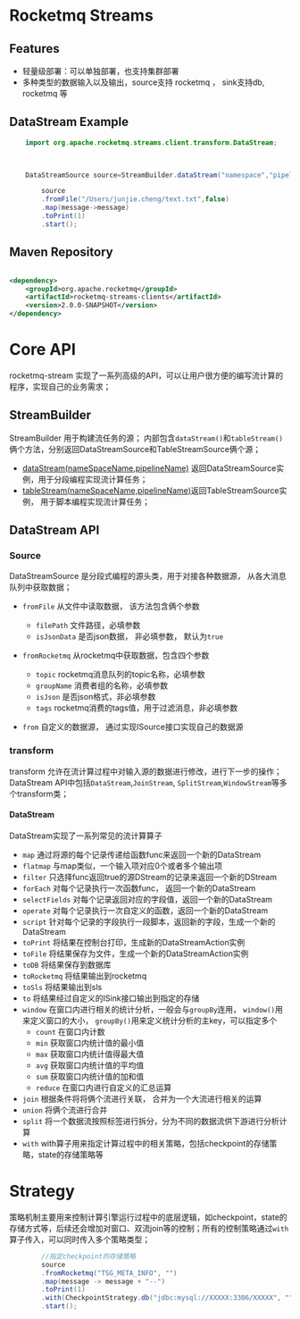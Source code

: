# Rocketmq Streams


## Features

* 轻量级部署：可以单独部署，也支持集群部署
* 多种类型的数据输入以及输出，source支持 rocketmq ， sink支持db, rocketmq 等

## DataStream Example

```java
    import org.apache.rocketmq.streams.client.transform.DataStream;
    


    DataStreamSource source=StreamBuilder.dataStream("namespace","pipeline");

        source
        .fromFile("/Users/junjie.cheng/text.txt",false)
        .map(message->message)
        .toPrint(1)
        .start();
```

## Maven Repository

```xml

<dependency>
    <groupId>org.apache.rocketmq</groupId>
    <artifactId>rocketmq-streams-clients</artifactId>
    <version>2.0.0-SNAPSHOT</version>
</dependency>
```

# Core API

rocketmq-stream 实现了一系列高级的API，可以让用户很方便的编写流计算的程序，实现自己的业务需求；

## StreamBuilder

StreamBuilder 用于构建流任务的源； 内部包含```dataStream()```和```tableStream()```俩个方法，分别返回DataStreamSource和TableStreamSource俩个源；

+ [dataStream(nameSpaceName,pipelineName)]() 返回DataStreamSource实例，用于分段编程实现流计算任务；
+ [tableStream(nameSpaceName,pipelineName)]()返回TableStreamSource实例， 用于脚本编程实现流计算任务；

## DataStream API

### Source
DataStreamSource 是分段式编程的源头类，用于对接各种数据源， 从各大消息队列中获取数据；

+ ```fromFile```  从文件中读取数据， 该方法包含俩个参数
    + ```filePath``` 文件路径，必填参数
    + ```isJsonData```  是否json数据， 非必填参数， 默认为```true```


+ ```fromRocketmq``` 从rocketmq中获取数据，包含四个参数
    + ```topic``` rocketmq消息队列的topic名称，必填参数
    + ```groupName``` 消费者组的名称，必填参数
    + ```isJson``` 是否json格式，非必填参数
    + ```tags``` rocketmq消费的tags值，用于过滤消息，非必填参数


+ ```from``` 自定义的数据源， 通过实现ISource接口实现自己的数据源

### transform
transform 允许在流计算过程中对输入源的数据进行修改，进行下一步的操作；DataStream API中包括```DataStream```,```JoinStream```, ```SplitStream```,```WindowStream```等多个transform类；

#### DataStream
DataStream实现了一系列常见的流计算算子

+ ```map``` 通过将源的每个记录传递给函数func来返回一个新的DataStream
+ ```flatmap``` 与map类似，一个输入项对应0个或者多个输出项
+ ```filter``` 只选择func返回true的源DStream的记录来返回一个新的DStream
+ ```forEach``` 对每个记录执行一次函数func， 返回一个新的DataStream
+ ```selectFields``` 对每个记录返回对应的字段值，返回一个新的DataStream
+ ```operate```  对每个记录执行一次自定义的函数，返回一个新的DataStream
+ ```script```  针对每个记录的字段执行一段脚本，返回新的字段，生成一个新的DataStream
+ ```toPrint``` 将结果在控制台打印，生成新的DataStreamAction实例
+ ```toFile``` 将结果保存为文件，生成一个新的DataStreamAction实例
+ ```toDB``` 将结果保存到数据库
+ ```toRocketmq``` 将结果输出到rocketmq
+ ```toSls``` 将结果输出到sls
+ ```to``` 将结果经过自定义的ISink接口输出到指定的存储
+ ```window``` 在窗口内进行相关的统计分析，一般会与```groupBy```连用， ```window()```用来定义窗口的大小， ```groupBy()```用来定义统计分析的主key，可以指定多个
  + ```count``` 在窗口内计数
  + ```min``` 获取窗口内统计值的最小值
  + ```max``` 获取窗口内统计值得最大值
  + ```avg``` 获取窗口内统计值的平均值
  + ```sum``` 获取窗口内统计值的加和值
  + ```reduce``` 在窗口内进行自定义的汇总运算
+ ```join``` 根据条件将将俩个流进行关联， 合并为一个大流进行相关的运算
+ ```union``` 将俩个流进行合并
+ ```split``` 将一个数据流按照标签进行拆分，分为不同的数据流供下游进行分析计算
+ ```with``` with算子用来指定计算过程中的相关策略，包括checkpoint的存储策略，state的存储策略等


# Strategy 
策略机制主要用来控制计算引擎运行过程中的底层逻辑，如checkpoint，state的存储方式等，后续还会增加对窗口、双流join等的控制；所有的控制策略通过```with```算子传入，可以同时传入多个策略类型；

```java
        //指定checkpoint的存储策略
        source
        .fromRocketmq("TSG_META_INFO", "")
        .map(message -> message + "--")
        .toPrint(1)
        .with(CheckpointStrategy.db("jdbc:mysql://XXXXX:3306/XXXXX", "", "", 0L))
        .start();
```
